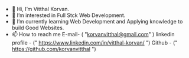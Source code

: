 - 👋 Hi, I’m Vitthal Korvan.
- 👀 I’m interested in Full Stck Web Development.
- 🌱 I’m currently learning Web Development and Applying knowledge to build Good Websites.
- 📫 How to reach me E-mail- ( "korvanvitthal@gmail.com" ) linkedin profile - (" https://www.linkedin.com/in/vitthal-korvan/ ") Github - (" https://github.com/korvanvitthal ")

<!---
korvanvitthal/korvanvitthal is a ✨ special ✨ repository because its `README.md` (this file) appears on your GitHub profile.
You can click the Preview link to take a look at your changes.
--->
